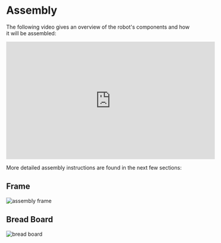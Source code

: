 # Assembly

The following video gives an overview of the robot's components and how it will be assembled:

<iframe width="560" height="315" src="https://www.youtube.com/embed/6aAEbtfVbAk" title="YouTube video player" frameborder="0" allow="accelerometer; autoplay; clipboard-write; encrypted-media; gyroscope; picture-in-picture" allowfullscreen></iframe>

More detailed assembly instructions are found in the next few sections:

## Frame

![assembly frame](images/drawing_frame_group.svg)

## Bread Board

![bread board](images/bread_board.svg)
